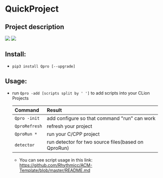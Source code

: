 # QuickProject
## Project description

[![](https://img.shields.io/badge/version-0.3.1-green)]()
[![](https://img.shields.io/badge/Author-RhythmLian-blue)]()

## Install:

  - `pip3 install Qpro [--upgrade]`

## Usage:
  
  - run `Qpro -add [scripts split by ' ']` to add scripts into your CLion Projects
    
    | Command | Result |
    | :----- | :----- |
    | `Qpro -init` | add configure so that command "run" can work |
    | `QproRefresh` | refresh your project |
    | `QproRun *` | run your C/CPP project |
    | `detector` | run detector for two source files(based on QproRun) |
    - You can see script usage in this link: https://github.com/Rhythmicc/ACM-Template/blob/master/README.md
